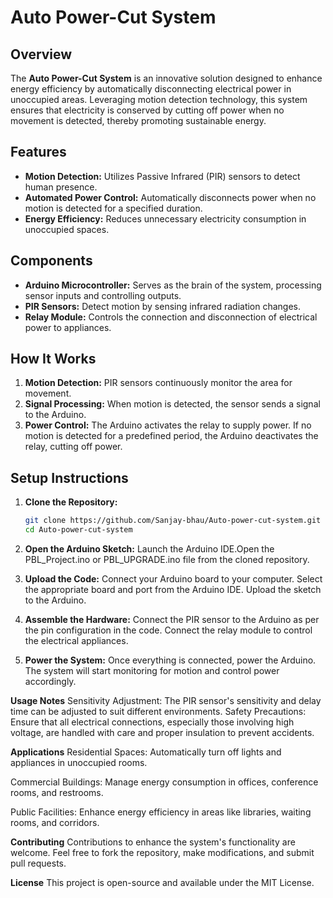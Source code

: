 # Auto Power-Cut System

## Overview

The **Auto Power-Cut System** is an innovative solution designed to enhance energy efficiency by automatically disconnecting electrical power in unoccupied areas. Leveraging motion detection technology, this system ensures that electricity is conserved by cutting off power when no movement is detected, thereby promoting sustainable energy.
## Features

- **Motion Detection:** Utilizes Passive Infrared (PIR) sensors to detect human presence.
- **Automated Power Control:** Automatically disconnects power when no motion is detected for a specified duration.
- **Energy Efficiency:** Reduces unnecessary electricity consumption in unoccupied spaces.

## Components

- **Arduino Microcontroller:** Serves as the brain of the system, processing sensor inputs and controlling outputs.
- **PIR Sensors:** Detect motion by sensing infrared radiation changes.
- **Relay Module:** Controls the connection and disconnection of electrical power to appliances.

## How It Works

1. **Motion Detection:** PIR sensors continuously monitor the area for movement.
2. **Signal Processing:** When motion is detected, the sensor sends a signal to the Arduino.
3. **Power Control:** The Arduino activates the relay to supply power. If no motion is detected for a predefined period, the Arduino deactivates the relay, cutting off power.


## Setup Instructions

1. **Clone the Repository:**

   ```bash
   git clone https://github.com/Sanjay-bhau/Auto-power-cut-system.git
   cd Auto-power-cut-system
   
2. **Open the Arduino Sketch:**
   Launch the Arduino IDE.​
   Open the PBL_Project.ino or PBL_UPGRADE.ino file from the cloned repository.

3. **Upload the Code:**
   Connect your Arduino board to your computer.​
   Select the appropriate board and port from the Arduino IDE.​
   Upload the sketch to the Arduino.

4. **Assemble the Hardware:**
   Connect the PIR sensor to the Arduino as per the pin configuration in the code.​
   Connect the relay module to control the electrical appliances.

5. **Power the System:**
   Once everything is connected, power the Arduino. The system will start monitoring for motion and control power accordingly.

**Usage Notes**
  Sensitivity Adjustment: The PIR sensor's sensitivity and delay time can be adjusted to suit different environments.​
  Safety Precautions: Ensure that all electrical connections, especially those involving high voltage, are handled with care and proper insulation to prevent accidents.

**Applications**
  Residential Spaces: Automatically turn off lights and appliances in unoccupied rooms.​

  Commercial Buildings: Manage energy consumption in offices, conference rooms, and restrooms.​

  Public Facilities: Enhance energy efficiency in areas like libraries, waiting rooms, and corridors.​

**Contributing**
  Contributions to enhance the system's functionality are welcome. Feel free to fork the repository, make modifications, and submit pull requests.

**License**
  This project is open-source and available under the MIT License.
